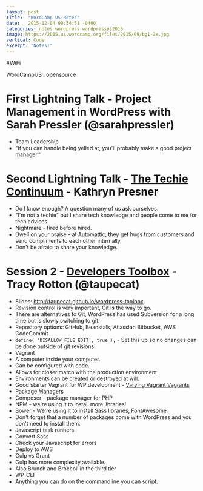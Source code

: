```yaml
---
layout: post
title:  "WordCamp US Notes"
date:   2015-12-04 09:34:51 -0400
categories: notes wordpress wordpressus2015
image: https://2015.us.wordcamp.org/files/2015/09/bg1-2x.jpg
vertical: Code
excerpt: "Notes!"
---
```


#WiFi

WordCampUS : opensource

# First Lightning Talk - Project Management in WordPress with Sarah Pressler (@sarahpressler)

 - Team Leadership
 - "If you can handle being yelled at, you'll probably make a good project manager."

# Second Lightning Talk - [The Techie Continuum][techie-continuum] - Kathryn Presner

 - Do I know enough? A question many of us ask ourselves.
 - "I'm not a techie" but I share tech knowledge and people come to me for tech advices.
 - Nightmare - fired before hired.
 - Dwell on your praise - at Automattic, they get hugs from customers and send compliments to each other internally.
 - Don't be afraid to share your knowledge.

# Session 2 - [Developers Toolbox][dev-tools] - Tracy Rotton (@taupecat)

 - Slides: http://taupecat.github.io/wordpress-toolbox
 - Revision control is very important, Git is the way to go.
  - There are alternatives to Git, WordPress has used Subversion for a long time but is slowly switching to git.
  - Repository options: GitHub, Beanstalk, Atlassian Bitbucket, AWS CodeCommit
 - `define( 'DISALLOW_FILE_EDIT', true );` - Set this up so no changes can be done outside of git revisions.
 - Vagrant
  - A computer inside your computer.
  - Can be configured with code.
  - Allows for closer match with the production environment.
  - Environments can be created or destroyed at will.
  - Good starter Vagrant for WP development - [Varying Vagrant Vagrants][vvv]
 - Package Managers
  - Composer - package manager for PHP
  - NPM - we're using it to install more libraries!
  - Bower - We're using it to install Sass libraries, FontAwesome
  - Don't forget that a number of packages come with WordPress and you don't need to install them.
 - Javascript task runners
  - Convert Sass
  - Check your Javascript for errors
  - Deploy to AWS
  - Gulp vs Grunt
   - Gulp has more complexity available.
   - Also Brunch and Broccoli in the third tier
  - WP-CLI
   - Anything you can do on the commandline you can script.


[techie-continuum]: https://2015.us.wordcamp.org/session/the-techie-continuum/
[dev-tools]: https://2015.us.wordcamp.org/session/the-modern-wordpress-developers-toolbox/
[vvv]: http://github.com/
